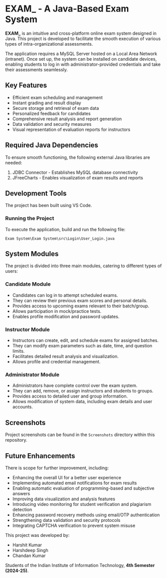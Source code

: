 # EXAM_ - A Java-Based Exam System

**EXAM_** is an intuitive and cross-platform online exam system designed in Java. This project is developed to facilitate the smooth execution of various types of intra-organizational assessments.

The application requires a MySQL Server hosted on a Local Area Network (intranet). Once set up, the system can be installed on candidate devices, enabling students to log in with administrator-provided credentials and take their assessments seamlessly.

## Key Features

- Efficient exam scheduling and management
- Instant grading and result display
- Secure storage and retrieval of exam data
- Personalized feedback for candidates
- Comprehensive result analysis and report generation
- Data validation and security measures
- Visual representation of evaluation reports for instructors

## Required Java Dependencies

To ensure smooth functioning, the following external Java libraries are needed:

1. JDBC Connector - Establishes MySQL database connectivity
2. JFreeCharts - Enables visualization of exam results and reports

## Development Tools

The project has been built using VS Code.

### Running the Project
To execute the application, build and run the following file:
```
Exam System\Exam System\src\Login\User_Login.java
```

## System Modules

The project is divided into three main modules, catering to different types of users:

### Candidate Module
- Candidates can log in to attempt scheduled exams.
- They can review their previous exam scores and personal details.
- Provides access to upcoming exams relevant to their batch/group.
- Allows participation in mock/practice tests.
- Enables profile modification and password updates.

### Instructor Module
- Instructors can create, edit, and schedule exams for assigned batches.
- They can modify exam parameters such as date, time, and question limits.
- Facilitates detailed result analysis and visualization.
- Allows profile and credential management.

### Administrator Module
- Administrators have complete control over the exam system.
- They can add, remove, or assign instructors and students to groups.
- Provides access to detailed user and group information.
- Allows modification of system data, including exam details and user accounts.

## Screenshots
Project screenshots can be found in the `Screenshots` directory within this repository.

## Future Enhancements

There is scope for further improvement, including:
- Enhancing the overall UI for a better user experience
- Implementing automated email notifications for exam results
- Enabling automatic evaluation of programming-based and subjective answers
- Improving data visualization and analysis features
- Introducing video monitoring for student verification and plagiarism detection
- Enhancing password recovery methods using email/OTP authentication
- Strengthening data validation and security protocols
- Integrating CAPTCHA verification to prevent system misuse

This project was developed by:
- Harshit Kumar
- Harshdeep Singh
- Chandan Kumar

Students of the Indian Institute of Information Technology, **4th Semester (2024-25)**.